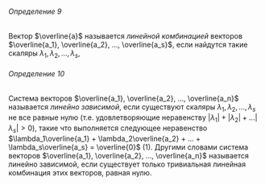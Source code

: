 ###### Определение 9
Вектор $\overline{a}$ называется *линейной комбинацией* векторов $\overline{a_1}, \overline{a_2}, ..., \overline{a_s}$, если найдутся такие скаляры $\lambda_1, \lambda_2, ..., \lambda_s$,
###### Определение 10
Система векторов $\overline{a_1}, \overline{a_2}, ..., \overline{a_n}$ называется *линейно зависимой*, если существуют скаляры $\lambda_1, \lambda_2, ..., \lambda_s$ не все равные нулю (т.е. удовлетворяющие неравенству $|\lambda_1| + |\lambda_2| + ... |\lambda_s| > 0$), такие что выполняется следующее неравенство  $\lambda_1\overline{a_1} + \lambda_2\overline{a_2} + ... + \lambda_s\overline{a_s} = \overline{0}$ (1). 
   Другими словами система векторов $\overline{a_1}, \overline{a_2}, ..., \overline{a_n}$ называется линейно зависимой, если существует только тривиальная линейная комбинация этих векторов, равная нулю.